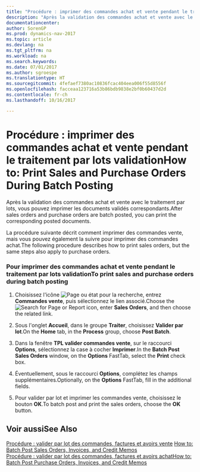 ```yaml
---
title: "Procédure : imprimer des commandes achat et vente pendant le traitement par lots validation"
description: "Après la validation des commandes achat et vente avec le traitement par lots, vous pouvez imprimer les documents validés correspondants."
documentationcenter: 
author: SorenGP
ms.prod: dynamics-nav-2017
ms.topic: article
ms.devlang: na
ms.tgt_pltfrm: na
ms.workload: na
ms.search.keywords: 
ms.date: 07/01/2017
ms.author: sgroespe
ms.translationtype: HT
ms.sourcegitcommit: 4fefaef7380ac10836fcac404eea006f55d8556f
ms.openlocfilehash: facceaa123716a53b86bdb9838e2bf0b60437d2d
ms.contentlocale: fr-ch
ms.lasthandoff: 10/16/2017

---
```

# <a name="how-to-print-sales-and-purchase-orders-during-batch-posting"></a><span data-ttu-id="ce9de-103">Procédure : imprimer des commandes achat et vente pendant le traitement par lots validation</span><span class="sxs-lookup"><span data-stu-id="ce9de-103">How to: Print Sales and Purchase Orders During Batch Posting</span></span>
<span data-ttu-id="ce9de-104">Après la validation des commandes achat et vente avec le traitement par lots, vous pouvez imprimer les documents validés correspondants.</span><span class="sxs-lookup"><span data-stu-id="ce9de-104">After sales orders and purchase orders are batch posted, you can print the corresponding posted documents.</span></span>  
  
 <span data-ttu-id="ce9de-105">La procédure suivante décrit comment imprimer des commandes vente, mais vous pouvez également la suivre pour imprimer des commandes achat.</span><span class="sxs-lookup"><span data-stu-id="ce9de-105">The following procedure describes how to print sales orders, but the same steps also apply to purchase orders.</span></span>  
  
### <a name="to-print-sales-and-purchase-orders-during-batch-posting"></a><span data-ttu-id="ce9de-106">Pour imprimer des commandes achat et vente pendant le traitement par lots validation</span><span class="sxs-lookup"><span data-stu-id="ce9de-106">To print sales and purchase orders during batch posting</span></span>  
  
1.  <span data-ttu-id="ce9de-107">Choisissez l'icône ![Page ou état pour la recherche](media/ui-search/search_small.png "icône Page ou état pour la recherche"), entrez **Commandes vente**, puis sélectionnez le lien associé.</span><span class="sxs-lookup"><span data-stu-id="ce9de-107">Choose the ![Search for Page or Report](media/ui-search/search_small.png "Search for Page or Report icon") icon, enter **Sales Orders**, and then choose the related link.</span></span>  
  
2.  <span data-ttu-id="ce9de-108">Sous l'onglet **Accueil**, dans le groupe **Traiter**, choisissez **Valider par lot**.</span><span class="sxs-lookup"><span data-stu-id="ce9de-108">On the **Home** tab, in the **Process** group, choose **Post Batch**.</span></span>  
  
3.  <span data-ttu-id="ce9de-109">Dans la fenêtre **TPL valider commandes vente**, sur le raccourci **Options**, sélectionnez la case à cocher **Imprimer**.</span><span class="sxs-lookup"><span data-stu-id="ce9de-109">In the **Batch Post Sales Orders** window, on the **Options** FastTab, select the **Print** check box.</span></span>  
  
4.  <span data-ttu-id="ce9de-110">Éventuellement, sous le raccourci **Options**, complétez les champs supplémentaires.</span><span class="sxs-lookup"><span data-stu-id="ce9de-110">Optionally, on the **Options** FastTab, fill in the additional fields.</span></span>  
  
5.  <span data-ttu-id="ce9de-111">Pour valider par lot et imprimer les commandes vente, choisissez le bouton **OK**.</span><span class="sxs-lookup"><span data-stu-id="ce9de-111">To batch post and print the sales orders, choose the **OK** button.</span></span>  
  
## <a name="see-also"></a><span data-ttu-id="ce9de-112">Voir aussi</span><span class="sxs-lookup"><span data-stu-id="ce9de-112">See Also</span></span>  
 <span data-ttu-id="ce9de-113">[Procédure : valider par lot des commandes, factures et avoirs vente](how-to-batch-post-sales-orders-invoices-and-credit-memos.md) </span><span class="sxs-lookup"><span data-stu-id="ce9de-113">[How to: Batch Post Sales Orders, Invoices, and Credit Memos](how-to-batch-post-sales-orders-invoices-and-credit-memos.md) </span></span>  
 [<span data-ttu-id="ce9de-114">Procédure : valider par lot des commandes, factures et avoirs achat</span><span class="sxs-lookup"><span data-stu-id="ce9de-114">How to: Batch Post Purchase Orders, Invoices, and Credit Memos</span></span>](how-to-batch-post-purchase-orders-invoices-and-credit-memos.md)
